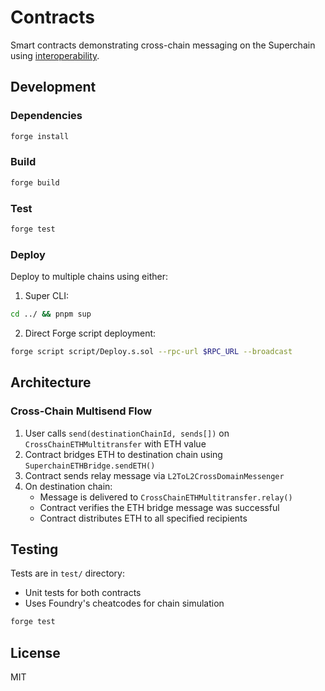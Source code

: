 # Contracts

Smart contracts demonstrating cross-chain messaging on the Superchain using [interoperability](https://specs.optimism.io/interop/overview.html).

## Development

### Dependencies

```bash
forge install
```

### Build

```bash
forge build
```

### Test

```bash
forge test
```

### Deploy

Deploy to multiple chains using either:

1. Super CLI:

```bash
cd ../ && pnpm sup
```

2. Direct Forge script deployment:

```bash
forge script script/Deploy.s.sol --rpc-url $RPC_URL --broadcast
```

## Architecture

### Cross-Chain Multisend Flow

1. User calls `send(destinationChainId, sends[])` on `CrossChainETHMultitransfer` with ETH value
2. Contract bridges ETH to destination chain using `SuperchainETHBridge.sendETH()`
3. Contract sends relay message via `L2ToL2CrossDomainMessenger`
4. On destination chain:
   - Message is delivered to `CrossChainETHMultitransfer.relay()`
   - Contract verifies the ETH bridge message was successful
   - Contract distributes ETH to all specified recipients

## Testing

Tests are in `test/` directory:

- Unit tests for both contracts
- Uses Foundry's cheatcodes for chain simulation

```bash
forge test
```

## License

MIT
